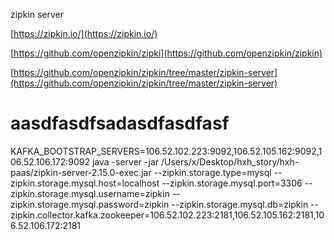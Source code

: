 zipkin server

[https://zipkin.io/](https://zipkin.io/)

[https://github.com/openzipkin/zipki](https://github.com/openzipkin/zipkin)

[https://github.com/openzipkin/zipkin/tree/master/zipkin-server](https://github.com/openzipkin/zipkin/tree/master/zipkin-server)

















# aasdfasdfsadasdfasdfasf

KAFKA\_BOOTSTRAP\_SERVERS=106.52.102.223:9092,106.52.105.162:9092,106.52.106.172:9092 java -server -jar /Users/x/Desktop/hxh\_story/hxh-paas/zipkin-server-2.15.0-exec.jar --zipkin.storage.type=mysql --zipkin.storage.mysql.host=localhost --zipkin.storage.mysql.port=3306 --zipkin.storage.mysql.username=zipkin --zipkin.storage.mysql.password=zipkin --zipkin.storage.mysql.db=zipkin --zipkin.collector.kafka.zookeeper=106.52.102.223:2181,106.52.105.162:2181,106.52.106.172:2181

